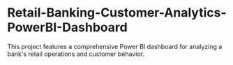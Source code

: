 # Retail-Banking-Customer-Analytics-PowerBI-Dashboard
This project features a comprehensive Power BI dashboard for analyzing a bank's retail operations and customer behavior.

